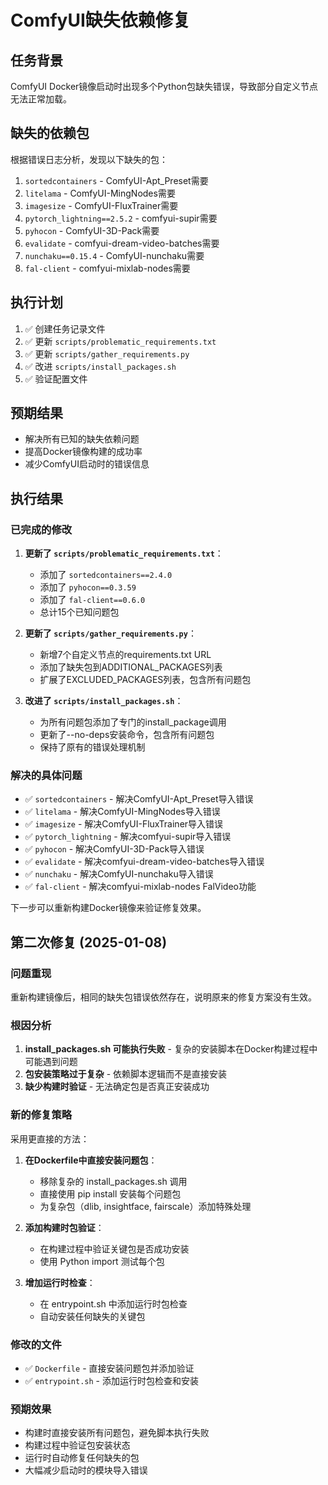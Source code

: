 # ComfyUI缺失依赖修复

## 任务背景
ComfyUI Docker镜像启动时出现多个Python包缺失错误，导致部分自定义节点无法正常加载。

## 缺失的依赖包
根据错误日志分析，发现以下缺失的包：

1. `sortedcontainers` - ComfyUI-Apt_Preset需要
2. `litelama` - ComfyUI-MingNodes需要  
3. `imagesize` - ComfyUI-FluxTrainer需要
4. `pytorch_lightning==2.5.2` - comfyui-supir需要
5. `pyhocon` - ComfyUI-3D-Pack需要
6. `evalidate` - comfyui-dream-video-batches需要
7. `nunchaku==0.15.4` - ComfyUI-nunchaku需要
8. `fal-client` - comfyui-mixlab-nodes需要

## 执行计划
1. ✅ 创建任务记录文件
2. ✅ 更新 `scripts/problematic_requirements.txt`
3. ✅ 更新 `scripts/gather_requirements.py`
4. ✅ 改进 `scripts/install_packages.sh`
5. ✅ 验证配置文件

## 预期结果
- 解决所有已知的缺失依赖问题
- 提高Docker镜像构建的成功率
- 减少ComfyUI启动时的错误信息

## 执行结果
### 已完成的修改

1. **更新了 `scripts/problematic_requirements.txt`**：
   - 添加了 `sortedcontainers==2.4.0`
   - 添加了 `pyhocon==0.3.59`
   - 添加了 `fal-client==0.6.0`
   - 总计15个已知问题包

2. **更新了 `scripts/gather_requirements.py`**：
   - 新增7个自定义节点的requirements.txt URL
   - 添加了缺失包到ADDITIONAL_PACKAGES列表
   - 扩展了EXCLUDED_PACKAGES列表，包含所有问题包

3. **改进了 `scripts/install_packages.sh`**：
   - 为所有问题包添加了专门的install_package调用
   - 更新了--no-deps安装命令，包含所有问题包
   - 保持了原有的错误处理机制

### 解决的具体问题
- ✅ `sortedcontainers` - 解决ComfyUI-Apt_Preset导入错误
- ✅ `litelama` - 解决ComfyUI-MingNodes导入错误
- ✅ `imagesize` - 解决ComfyUI-FluxTrainer导入错误
- ✅ `pytorch_lightning` - 解决comfyui-supir导入错误
- ✅ `pyhocon` - 解决ComfyUI-3D-Pack导入错误
- ✅ `evalidate` - 解决comfyui-dream-video-batches导入错误
- ✅ `nunchaku` - 解决ComfyUI-nunchaku导入错误
- ✅ `fal-client` - 解决comfyui-mixlab-nodes FalVideo功能

下一步可以重新构建Docker镜像来验证修复效果。

## 第二次修复 (2025-01-08)

### 问题重现
重新构建镜像后，相同的缺失包错误依然存在，说明原来的修复方案没有生效。

### 根因分析
1. **install_packages.sh 可能执行失败** - 复杂的安装脚本在Docker构建过程中可能遇到问题
2. **包安装策略过于复杂** - 依赖脚本逻辑而不是直接安装
3. **缺少构建时验证** - 无法确定包是否真正安装成功

### 新的修复策略
采用更直接的方法：

1. **在Dockerfile中直接安装问题包**：
   - 移除复杂的 install_packages.sh 调用
   - 直接使用 pip install 安装每个问题包
   - 为复杂包（dlib, insightface, fairscale）添加特殊处理

2. **添加构建时包验证**：
   - 在构建过程中验证关键包是否成功安装
   - 使用 Python import 测试每个包

3. **增加运行时检查**：
   - 在 entrypoint.sh 中添加运行时包检查
   - 自动安装任何缺失的关键包

### 修改的文件
- ✅ `Dockerfile` - 直接安装问题包并添加验证
- ✅ `entrypoint.sh` - 添加运行时包检查和安装

### 预期效果
- 构建时直接安装所有问题包，避免脚本执行失败
- 构建过程中验证包安装状态
- 运行时自动修复任何缺失的包
- 大幅减少启动时的模块导入错误 